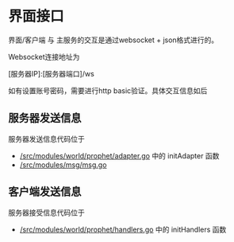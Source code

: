 # 界面接口

界面/客户端 与 主服务的交互是通过websocket + json格式进行的。

Websocket连接地址为

\[服务器IP\]:\[服务器端口\]/ws

如有设置账号密码，需要进行http basic验证。具体交互信息如后

## 服务器发送信息

服务器发送信息代码位于 

* [/src/modules/world/prophet/adapter.go](/src/modules/world/prophet/adapter.go) 中的 initAdapter 函数
* [/src/modules/msg/msg.go](/src/modules/msg/msg.go)

## 客户端发送信息

服务器接受信息代码位于 

* [/src/modules/world/prophet/handlers.go](/src/modules/world/prophet/handlers.go) 中的 initHandlers 函数
